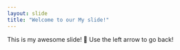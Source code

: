```yaml
---
layout: slide
title: "Welcome to our My slide!"
---
```


This is my awesome slide! 🎉
Use the left arrow to go back!
